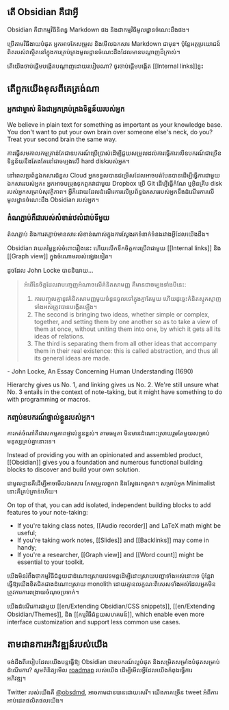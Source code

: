 ## តើ Obsidian គឺជាអ្វី

Obsidian គឺជាកម្មវិធីនិពន្ធ Markdown ផង និងជាកម្មវិធីមូលដ្ឋានចំណេះដឹងផង។

ប្រើតាមវិធីងាយបំផុត អ្នកអាចកែសម្រួល និងមើលឯកសារ Markdown ជាមុន។ ប៉ុន្តែអត្ថប្រយោជន៍ពិតរបស់វាស្ថិតនៅក្នុងការគ្រប់គ្រងមូលដ្ឋានចំណេះដឹងដែលមានបណ្តាញដ៏ក្រាស់។

តើយើងចាប់ផ្តើមបង្កើតបណ្តាញដោយរបៀបណា? ចូរចាប់ផ្តើមបង្កើត [[Internal links]]​ ខ្លះ

## តើពួកយើងខុសពីគេត្រង់ណា

### អ្នកជាម្ចាស់ និងជាអ្នកគ្រប់គ្រងទិន្នន័យរបស់អ្នក

We believe in plain text for something as important as your knowledge base. You don't want to put your own brain over someone else's neck, do you? Treat your second brain the same way.

ការធ្វើសមកាលកម្មគ្រាន់តែជាឧបករណ៍ប្រើប្រាស់ដើម្បីជួយសម្រួលដល់ការធ្វើការលើឧបករណ៍ជាច្រើន ទិន្នន័យនឹងតែងតែនៅជាចម្បងលើ​ hard diskរបស់អ្នក។

នៅពេលប្រព័ន្ធឯកសារជំនួស​​ Cloud អ្នកទទួលបានជម្រើសដែលអាចបត់បែនបានដើម្បីធ្វើការជាមួយឯកសាររបស់អ្នក៖ អ្នកអាចបម្រុងទុកពួកវាជាមួយ Dropbox ប្រើ Git ដើម្បីធ្វើកំណែ ឬអ៊ិនគ្រីប disk របស់អ្នកសម្រាប់សុវត្ថិភាព។ អ្វីក៏ដោយដែលដំណើរការលើប្រព័ន្ធឯកសាររបស់អ្នកនឹងដំណើរការលើមូលដ្ឋានចំណេះដឹង Obsidian របស់អ្នក។

### តំណភ្ជាប់គឺជារបស់សំខាន់ឋលំដាប់ទីមួយ

តំណភ្ជាប់ និងការតភ្ជាប់មានសារៈសំខាន់ណាស់ក្នុងការស្វែងរកទំនាក់ទំនងរវាងអ្វីដែលយើងដឹង។

Obsidian វាយតម្លៃខ្ពស់ចំពោះរឿងនេះ ហើយលើកទឹកចិត្តការប្រើវាជាមួយ [[Internal links]] និង [[Graph view]] ក្នុងចំណោមរបស់ផ្សេងទៀត។

ដូចដែល John Locke បាននិយាយ...

> អំពើ​នៃ​ចិត្ត​ដែល​វា​បញ្ចេញ​អំណាច​លើ​គំនិត​សាមញ្ញ គឺ​មានជា​ចម្បង​ទាំង​បី​នេះ:
>
> 1. ការបញ្ចូលគ្នានូវគំនិតសាមញ្ញមួយចំនួនចូលទៅក្នុងគ្នាតែមួយ ហើយដូច្នេះគំនិតស្មុគស្មាញទាំងអស់ត្រូវបានបង្កើតឡើង។
> 2. The second is bringing two ideas, whether simple or complex, together, and setting them by one another so as to take a view of them at once, without uniting them into one, by which it gets all its ideas of relations.
> 3. The third is separating them from all other ideas that accompany them in their real existence: this is called abstraction, and thus all its general ideas are made.

 \- John Locke, An Essay Concerning Human Understanding (1690)

Hierarchy gives us No. 1, and linking gives us No. 2. We're still unsure what No. 3 entails in the context of note-taking, but it might have something to do with programming or macros.

### កញ្ចប់ឧបករណ៍ផ្ទាល់ខ្លួនរបស់អ្នក។

ការកត់ចំណាំគឺជាសកម្មភាពផ្ទាល់ខ្លួនខ្ពស់។ តាមធម្មតា មិនមានដំណោះស្រាយរួមតែមួយសម្រាប់មនុស្សគ្រប់គ្នានោះទេ។

Instead of providing you with an opinionated and assembled product, [[Obsidian]] gives you a foundation and numerous functional building blocks  to discover and build your own solution.

ជាមូលដ្ឋានគឺដើម្បីអាចមើលឯកសារ កែសម្រួលពួកវា និងស្វែងរកពួកវា។ សម្រាប់​អ្នក​ Minimalist នោះ​គឺ​គ្រប់គ្រាន់​ហើយ។

On top of that, you can add isolated, independent building blocks to add features to your note-taking:

- If you're taking class notes, [[Audio recorder]] and LaTeX math might be useful;
- If you're taking work notes, [[Slides]] and [[Backlinks]] may come in handy;
- If you're a researcher, [[Graph view]] and [[Word count]] might be essential to your toolkit.

យើងមិនរំពឹងថាកម្មវិធីជំនួយជា​​ដំណោះស្រាយវេទមន្តដើម្បីដោះស្រាយបញ្ហាទាំងអស់នោះទេ ប៉ុន្តែវាធ្វើឱ្យយើងខិតជិតជាងដំណោះស្រាយ monolith ដោយគ្មានលក្ខណៈពិសេសទាំងអស់ដែលអ្នកមិនត្រូវការការពង្រាយចំណុចប្រទាក់។

យើងដំណើរការជាមួយ [[en/Extending Obsidian/CSS snippets]], [[en/Extending Obsidian/Themes]], និង [[កម្មវិធីជំនួយសហគមន៍]], which enable even more interface customization and support less common use cases.

## តាមដានការអភិវឌ្ឍន៍របស់យើង

ចង់ដឹងពីរបៀបដែលយើងបន្តធ្វើឱ្យ Obsidian ជាឧបករណ៍ល្អបំផុត និងសម្រិតសម្រាំងបំផុតសម្រាប់ដំណើរការ? សូមពិនិត្យមើល [roadmap](https://trello.com/b/Psqfqp7I/obsidian-roadmap) របស់យើង ដើម្បីមើលអ្វីដែលយើងកំពុងធ្វើការ  
អភិវឌ្ឍ។

Twitter របស់យើងគឺ [@obsdmd](https://twitter.com/obsdmd), អាចតាមដានបានដោយសេរី។ យើងភាគច្រើន tweet អំពីការអាប់ដេតផលិតផលយើង។
